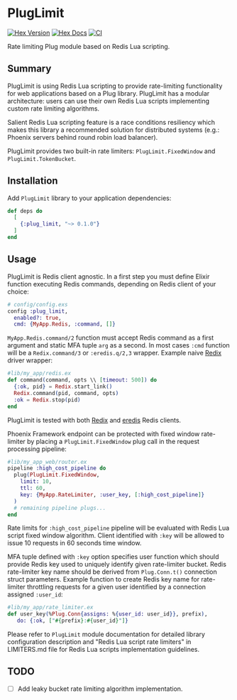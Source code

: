 # PlugLimit

[![Hex Version](https://img.shields.io/hexpm/v/plug_limit)](https://hex.pm/packages/plug_limit)
[![Hex Docs](https://img.shields.io/badge/hex-docs-lightgreen)](https://hexdocs.pm/plug_limit)
[![CI](https://github.com/Recruitee/plug_limit/workflows/CI/badge.svg)](https://github.com/Recruitee/plug_limit/actions/workflows/ci.yml)

Rate limiting Plug module based on Redis Lua scripting.

## Summary
PlugLimit is using Redis Lua scripting to provide rate-limiting functionality for web applications
based on a Plug library. PlugLimit has a modular architecture: users can use their own Redis Lua
scripts implementing custom rate limiting algorithms.

Salient Redis Lua scripting feature is a race conditions resiliency which makes this library
a recommended solution for distributed systems (e.g.: Phoenix servers behind round robin load balancer).

PlugLimit provides two built-in rate limiters: `PlugLimit.FixedWindow` and `PlugLimit.TokenBucket`.

## Installation
Add `PlugLimit` library to your application dependencies:
```elixir
def deps do
  [
    {:plug_limit, "~> 0.1.0"}
  ]
end
```

## Usage
PlugLimit is Redis client agnostic. In a first step you must define Elixir function executing Redis
commands, depending on Redis client of your choice:
```elixir
# config/config.exs
config :plug_limit,
  enabled?: true,
  cmd: {MyApp.Redis, :command, []}
```

`MyApp.Redis.command/2` function must accept Redis command as a first argument and static MFA tuple
`arg` as a second.
In most cases `:cmd` function will be a `Redix.command/3` or `:eredis.q/2,3` wrapper.
Example naive [Redix](https://hex.pm/packages/redix) driver wrapper:
```elixir
#lib/my_app/redis.ex
def command(command, opts \\ [timeout: 500]) do
  {:ok, pid} = Redix.start_link()
  Redix.command(pid, command, opts)
  :ok = Redix.stop(pid)
end
```

PlugLimit is tested with both [Redix](https://hex.pm/packages/redix) and
[eredis](https://hex.pm/packages/eredis) Redis clients.

Phoenix Framework endpoint can be protected with fixed window rate-limiter by placing a
`PlugLimit.FixedWindow` plug call in the request processing pipeline:
```elixir
#lib/my_app_web/router.ex
pipeline :high_cost_pipeline do
  plug(PlugLimit.FixedWindow,
    limit: 10,
    ttl: 60,
    key: {MyApp.RateLimiter, :user_key, [:high_cost_pipeline]}
  )
  # remaining pipeline plugs...
end
```

Rate limits for `:high_cost_pipeline` pipeline will be evaluated with Redis Lua script fixed window
algorithm. Client identified with `:key` will be allowed to issue 10 requests in 60 seconds time
window.

MFA tuple defined with `:key` option specifies user function which should provide Redis key
used to uniquely identify given rate-limiter bucket. Redis rate-limiter key name should be derived
from `Plug.Conn.t()` connection struct parameters.
Example function to create Redis key name for rate-limiter throttling requests for a given user
identified by a connection assigned `:user_id`:
```elixir
#lib/my_app/rate_limiter.ex
def user_key(%Plug.Conn{assigns: %{user_id: user_id}}, prefix),
   do: {:ok, ["#{prefix}:#{user_id}"]}
```

Please refer to `PlugLimit` module documentation for detailed library configuration description and
"Redis Lua script rate limiters" in LIMITERS.md file for Redis Lua scripts implementation
guidelines.

## TODO
- [ ] Add leaky bucket rate limiting algorithm implementation.
